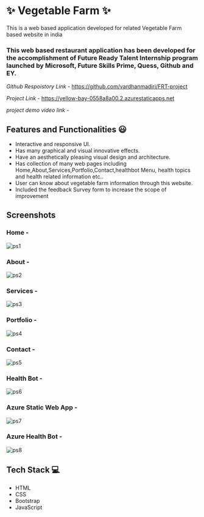 # ✨ Vegetable Farm  ✨

This is a web based application developed for  related  Vegetable Farm  based website in india

### This web based restaurant application has been developed for the accomplishment of Future Ready Talent Internship program launched by Microsoft, Future Skills Prime, Quess, Github and EY.


*Github Respoistory Link* - https://github.com/vardhanmadiri/FRT-project

*Project Link* -  https://yellow-bay-0558a8a00.2.azurestaticapps.net

*project demo  video link* -


## Features and Functionalities 😃

- Interactive and responsive UI.
- Has many graphical and visual innovative effects.
- Have an aesthetically pleasing visual design and architecture.
- Has collection of many web pages including Home,About,Services,Portfolio,Contact,healthbot Menu, health topics and health related information etc..
- User can know about vegetable farm information through this website.
- Included the feedback Survey form to increase the scope of improvement 

## Screenshots

### Home -
![ps1](https://user-images.githubusercontent.com/118350717/208644520-15f7cf51-345b-425b-bb4e-8f957f3c159d.png)


### About -
![ps2](https://user-images.githubusercontent.com/118350717/208644647-2e1f808d-71ef-4fe7-947a-6efbde18bed6.png)



### Services -
![ps3](https://user-images.githubusercontent.com/118350717/208644736-4d038421-1fdc-422b-b2f8-028f54d89d06.png)


### Portfolio -
![ps4](https://user-images.githubusercontent.com/118350717/208644892-7a57a605-ff11-4530-93e1-d4ffaec64b4f.png)


### Contact -
![ps5](https://user-images.githubusercontent.com/118350717/208645039-74a33338-41ec-4f29-95fa-5402f22c0b8c.png)


### Health Bot -
![ps6](https://user-images.githubusercontent.com/118350717/208645202-de721672-3383-45ff-8ec1-18e06155ed71.png)



### Azure Static Web App -
![ps7](https://user-images.githubusercontent.com/118350717/208645419-9f92f699-d51f-40ca-bceb-2de7756dc0b2.png)


### Azure Health Bot -
![ps8](https://user-images.githubusercontent.com/118350717/208645547-b6583f63-1d0b-4d71-aa41-ff82e91eeb89.png)


## Tech Stack 💻
- HTML
- CSS
- Bootstrap
- JavaScript
